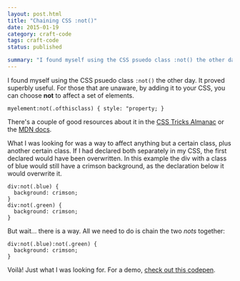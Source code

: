 ```yaml
---
layout: post.html
title: "Chaining CSS :not()"
date: 2015-01-19
category: craft-code
tags: craft-code
status: published

summary: "I found myself using the CSS psuedo class :not() the other day. It proved superbly useful."
---
```


I found myself using the CSS psuedo class <code>:not()</code> the other day. It proved superbly useful. For those that are unaware, by adding it to your CSS, you can choose <b>not</b> to affect a set of elements.

<pre class="language-css"><code>myelement:not(.ofthisclass) { style: "property; }</code></pre>

There's a couple of good resources about it in the <a href="http://css-tricks.com/almanac/selectors/n/not/">CSS Tricks Almanac</a> or the <a href="https://developer.mozilla.org/en-US/docs/Web/CSS/:not">MDN docs</a>.

What I was looking for was a way to affect anything but a certain class, plus another certain class. If I had declared both separately in my CSS, the first declared would have been overwritten. In this example the div with a class of blue would still have a crimson background, as the declaration below it would overwrite it.

<pre class="language-css"><code>div:not(.blue) {
  background: crimson;
}
div:not(.green) {
  background: crimson;
}</code></pre>

But wait... there is a way. All we need to do is chain the two <i>nots</i> together:

<pre class="language-css"><code>div:not(.blue):not(.green) {
  background: crimson;
}</code></pre>

Voilà! Just what I was looking for. For a demo, <a href="http://codepen.io/Rumyra/pen/dPWOOL">check out this codepen</a>.

